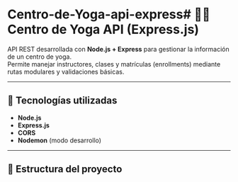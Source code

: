 # Centro-de-Yoga-api-express# 🧘‍♀️ Centro de Yoga API (Express.js)

API REST desarrollada con **Node.js + Express** para gestionar la información de un centro de yoga.  
Permite manejar instructores, clases y matrículas (enrollments) mediante rutas modulares y validaciones básicas.

---

## 🚀 Tecnologías utilizadas

- **Node.js**  
- **Express.js**  
- **CORS**  
- **Nodemon** (modo desarrollo)  

---

## 📁 Estructura del proyecto

